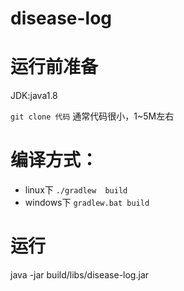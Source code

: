 # disease-log


# 运行前准备

JDK:java1.8

`git clone 代码` 通常代码很小，1~5M左右

# 编译方式： 
- linux下  `./gradlew  build`
- windows下 `gradlew.bat build`

# 运行

java  -jar  build/libs/disease-log.jar
